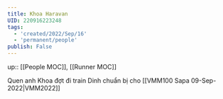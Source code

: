 ```yaml
---
title: Khoa Haravan
UID: 220916223248
tags:
  - 'created/2022/Sep/16'
  - 'permanent/people'
publish: False
---
```

up:: [[People MOC]], [[Runner MOC]]

Quen anh Khoa đợt đi train Dinh chuẩn bị cho [[VMM100 Sapa 09-Sep-2022|VMM2022]]